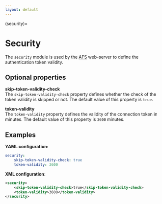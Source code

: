 ```yaml
---
layout: default
---
```

(security)=
# Security
The `security` module is used by the [AFS](../data/storage) web-server to define the authentication token validity.

## Optional properties

**skip-token-validity-check**  
The `skip-token-validity-check` property defines whether the check of the token validity is skipped or not. The default value of this property is `true`.

**token-validity**  
The `token-validity` property defines the validity of the connection token in minutes. The default value of this property is `3600` minutes.
 
## Examples

**YAML configuration:**
```yaml
security:
    skip-token-validity-check: true
    token-validity: 3600
```

**XML configuration:**
```xml
<security>
    <skip-token-validity-check>true</skip-token-validity-check>
    <token-validity>3600</token-validity>
</security>
```
